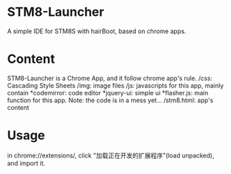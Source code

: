 STM8-Launcher
=============

A simple IDE for STM8S with hairBoot, based on chrome apps.

Content
=======
STM8-Launcher is a Chrome App, and it  follow chrome app's rule.
/css: Cascading Style Sheets
/img: image files
/js:  javascripts for this app, mainly contain
  *codemirror:  code editor
  *jquery-ui:   simple ui
  *flasher.js:  main function for this app. Note: the code is in a mess yet...
/stm8.html:     app's content

Usage
=====
in chrome://extensions/, click "加载正在开发的扩展程序"(load unpacked), and import it.
